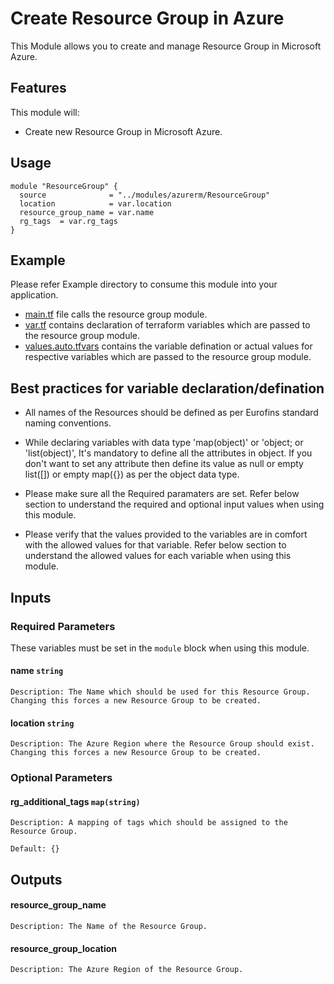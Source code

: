 # Create Resource Group in Azure
This Module allows you to create and manage Resource Group in Microsoft Azure.

## Features
This module will:

- Create new Resource Group in Microsoft Azure.

## Usage
```hcl
module "ResourceGroup" {
  source              = "../modules/azurerm/ResourceGroup"
  location            = var.location
  resource_group_name = var.name
  rg_tags  = var.rg_tags
}

```

## Example 
Please refer Example directory to consume this module into your application.

- [main.tf](./main.tf) file calls the resource group module.
- [var.tf](./var.tf) contains declaration of terraform variables which are passed to the resource group module.
- [values.auto.tfvars](./values.auto.tfvars) contains the variable defination or actual values for respective variables which are passed to the resource group module.

## Best practices for variable declaration/defination
- All names of the Resources should be defined as per Eurofins standard naming conventions.

- While declaring variables with data type 'map(object)' or 'object; or 'list(object)', It's mandatory to define all the attributes in object. If you don't want to set any attribute then define its value as null or empty list([]) or empty map({}) as per the object data type.

- Please make sure all the Required paramaters are set. Refer below section to understand the required and optional input values when using this module.

- Please verify that the values provided to the variables are in comfort with the allowed values for that variable. Refer below section to understand the allowed values for each variable when using this module.

## Inputs
### **Required Parameters**
These variables must be set in the ```module``` block when using this module.
#### name   ```string```
    Description: The Name which should be used for this Resource Group. Changing this forces a new Resource Group to be created.    
#### location   ```string```
    Description: The Azure Region where the Resource Group should exist. Changing this forces a new Resource Group to be created.

### **Optional Parameters**
#### rg_additional_tags     ```map(string)```
    Description: A mapping of tags which should be assigned to the Resource Group.

    Default: {}

## Outputs
#### resource_group_name
    Description: The Name of the Resource Group.
#### resource_group_location
    Description: The Azure Region of the Resource Group.
    